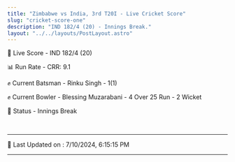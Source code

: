```yaml
---
title: "Zimbabwe vs India, 3rd T20I - Live Cricket Score"
slug: "cricket-score-one"
description: "IND 182/4 (20) - Innings Break."
layout: "../../layouts/PostLayout.astro"
---
```


🔴 Live Score - IND 182/4 (20)  

📊 Run Rate - CRR: 9.1  

✊ Current Batsman - Rinku Singh - 1(1)  

✊ Current Bowler - Blessing Muzarabani - 4 Over 25 Run - 2 Wicket  

📑 Status - Innings Break

<br />

***

📝 Last Updated on : 7/10/2024, 6:15:15 PM

***

